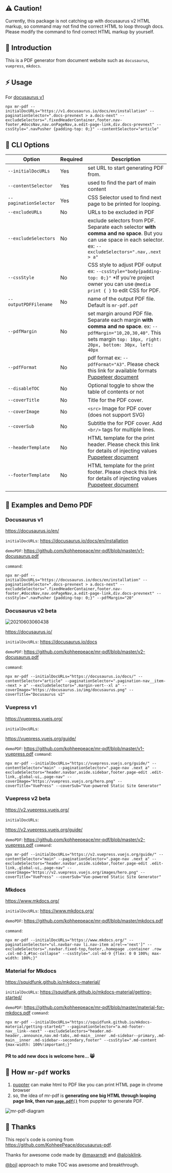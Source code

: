 ## ⚠️ Caution!
Currently, this package is not catching up with docusaurus v2 HTML markup, so command may not find the correct HTML to loop through docs. Please modify the command to find correct HTML markup by yourself.

## 📌 Introduction

This is a PDF generator from document website such as `docusaurus`, `vuepress`, `mkdocs`.


## ⚡ Usage

For [docusaurus v1](https://v1.docusaurus.io/docs/en/installation)

```shell
npx mr-pdf --initialDocURLs="https://v1.docusaurus.io/docs/en/installation" --paginationSelector=".docs-prevnext > a.docs-next" --excludeSelectors=".fixedHeaderContainer,footer.nav-footer,#docsNav,nav.onPageNav,a.edit-page-link,div.docs-prevnext" --cssStyle=".navPusher {padding-top: 0;}" --contentSelector="article"
```

## 🍗 CLI Options

| Option                 | Required | Description                                                                                                                                                                        |
| ---------------------- | -------- | ---------------------------------------------------------------------------------------------------------------------------------------------------------------------------------- |
| `--initialDocURLs`     | Yes      | set URL to start generating PDF from.                                                                                                                                              |
| `--contentSelector`    | Yes      | used to find the part of main content                                                                                                                                              |
| `--paginationSelector` | Yes      | CSS Selector used to find next page to be printed for looping.                                                                                                                     |
| `--excludeURLs`        | No       | URLs to be excluded in PDF                                                                                                                                                         |
| `--excludeSelectors`   | No       | exclude selectors from PDF. Separate each selector **with comma and no space**. But you can use space in each selector. ex: `--excludeSelectors=".nav,.next > a"`                  |
| `--cssStyle`           | No       | CSS style to adjust PDF output ex: `--cssStyle="body{padding-top: 0;}"` \*If you're project owner you can use `@media print { }` to edit CSS for PDF.                              |
| `--outputPDFFilename`  | No       | name of the output PDF file. Default is `mr-pdf.pdf`                                                                                                                               |
| `--pdfMargin`          | No       | set margin around PDF file. Separate each margin **with comma and no space**. ex: `--pdfMargin="10,20,30,40"`. This sets margin `top: 10px, right: 20px, bottom: 30px, left: 40px` |
| `--pdfFormat`          | No       | pdf format ex: `--pdfFormat="A3"`. Please check this link for available formats [Puppeteer document](https://pptr.dev/#?product=Puppeteer&version=v5.2.1&show=api-pagepdfoptions)  |
| `--disableTOC`         | No       | Optional toggle to show the table of contents or not                                                                                                                               |
| `--coverTitle`         | No       | Title for the PDF cover.                                                                                                                                                           |
| `--coverImage`         | No       | `<src>` Image for PDF cover (does not support SVG)                                                                                                                                 |
| `--coverSub`           | No       | Subtitle the for PDF cover. Add `<br/>` tags for multiple lines.                                                                                                                   |
| `--headerTemplate`     | No       | HTML template for the print header. Please check this link for details of injecting values [Puppeteer document](https://pptr.dev/#?product=Puppeteer&show=api-pagepdfoptions)      |
| `--footerTemplate`     | No       | HTML template for the print footer. Please check this link for details of injecting values [Puppeteer document](https://pptr.dev/#?product=Puppeteer&show=api-pagepdfoptions)      |
|                        |          |                                                                                                                                                                                    |

## 🎨 Examples and Demo PDF

### Docusaurus v1

<https://docusaurus.io/en/>

`initialDocURLs`: <https://docusaurus.io/docs/en/installation>

`demoPDF`: <https://github.com/kohheepeace/mr-pdf/blob/master/v1-docusaurus.pdf>

`command`:

```shell
npx mr-pdf --initialDocURLs="https://docusaurus.io/docs/en/installation" --paginationSelector=".docs-prevnext > a.docs-next" --excludeSelectors=".fixedHeaderContainer,footer.nav-footer,#docsNav,nav.onPageNav,a.edit-page-link,div.docs-prevnext" --cssStyle=".navPusher {padding-top: 0;}" --pdfMargin="20"
```

### Docusaurus v2 beta

![20210603060438](https://user-images.githubusercontent.com/29557494/120552058-b4299e00-c431-11eb-833e-1ac1338b0a70.gif)

<https://docusaurus.io/>

`initialDocURLs`: <https://docusaurus.io/docs>

`demoPDF`: <https://github.com/kohheepeace/mr-pdf/blob/master/v2-docusaurus.pdf>

`command`:

```shell
npx mr-pdf --initialDocURLs="https://docusaurus.io/docs/" --contentSelector="article" --paginationSelector=".pagination-nav__item--next > a" --excludeSelectors=".margin-vert--xl a" --coverImage="https://docusaurus.io/img/docusaurus.png" --coverTitle="Docusaurus v2"
```

### Vuepress v1

<https://vuepress.vuejs.org/>

`initialDocURLs`:

<https://vuepress.vuejs.org/guide/>

`demoPDF`: <https://github.com/kohheepeace/mr-pdf/blob/master/v1-vuepress.pdf>
`command`:

```shell
npx mr-pdf --initialDocURLs="https://vuepress.vuejs.org/guide/" --contentSelector="main" --paginationSelector=".page-nav .next a" --excludeSelectors="header.navbar,aside.sidebar,footer.page-edit .edit-link,.global-ui,.page-nav" --coverImage="https://vuepress.vuejs.org/hero.png" --coverTitle="VuePress" --coverSub="Vue-powered Static Site Generator"
```

### Vuepress v2 beta

<https://v2.vuepress.vuejs.org/>

`initialDocURLs`:

<https://v2.vuepress.vuejs.org/guide/>

`demoPDF`: <https://github.com/kohheepeace/mr-pdf/blob/master/v2-vuepress.pdf>
`command`:

```shell
npx mr-pdf --initialDocURLs="https://v2.vuepress.vuejs.org/guide/" --contentSelector="main" --paginationSelector=".page-nav .next a" --excludeSelectors="header.navbar,aside.sidebar,footer.page-edit .edit-link,.global-ui,.page-nav" --coverImage="https://v2.vuepress.vuejs.org/images/hero.png" --coverTitle="VuePress" --coverSub="Vue-powered Static Site Generator"
```

### Mkdocs

<https://www.mkdocs.org/>

`initialDocURLs`: <https://www.mkdocs.org/>

`demoPDF`: <https://github.com/kohheepeace/mr-pdf/blob/master/mkdocs.pdf>

`command`:

```shell
npx mr-pdf --initialDocURLs="https://www.mkdocs.org/" --paginationSelector="ul.navbar-nav li.nav-item a[rel~='next']" --excludeSelectors=".navbar.fixed-top,footer,.homepage .container .row .col-md-3,#toc-collapse" --cssStyle=".col-md-9 {flex: 0 0 100%; max-width: 100%;}"
```

### Material for Mkdocs

<https://squidfunk.github.io/mkdocs-material/>

`initialDocURLs`: <https://squidfunk.github.io/mkdocs-material/getting-started/>

`demoPDF`: <https://github.com/kohheepeace/mr-pdf/blob/master/material-for-mkdocs.pdf>
`command`:

```shell
npx mr-pdf --initialDocURLs="https://squidfunk.github.io/mkdocs-material/getting-started/" --paginationSelector="a.md-footer-nav__link--next" --excludeSelectors="header.md-header,.announce,nav.md-tabs,.md-main__inner .md-sidebar--primary,.md-main__inner .md-sidebar--secondary,footer" --cssStyle=".md-content {max-width: 100%!important;}"
```

#### PR to add new docs is welcome here... 😸

## 📄 How `mr-pdf` works
1. [puppter](https://pptr.dev/) can make html to PDF like you can print HTML page in chrome browser
2. so, the idea of mr-pdf is **generating one big HTML through looping page link, then run [`page.pdf()`](https://github.com/puppeteer/puppeteer/blob/v13.1.3/docs/api.md#pagepdfoptions)** from puppter to generate PDF.

![mr-pdf-diagram](https://user-images.githubusercontent.com/29557494/90359040-c8fb9780-e092-11ea-89c7-1868bc32919f.png)

## 🎉 Thanks

This repo's code is coming from <https://github.com/KohheePeace/docusaurus-pdf>.

Thanks for awesome code made by [@maxarndt](https://github.com/maxarndt) and [@aloisklink](https://github.com/aloisklink).

[@bojl](https://github.com/bojl) approach to make TOC was awesome and breakthrough.
